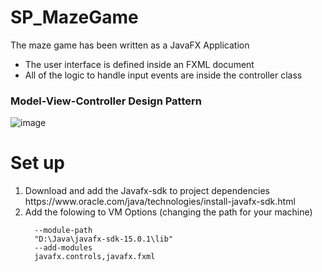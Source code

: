 # SP_MazeGame

The maze game has been written as a JavaFX Application 

- The user interface is defined inside an FXML document 
- All of the logic to handle input events are inside the controller class

<h3>Model-View-Controller Design Pattern</h3>

![image](https://user-images.githubusercontent.com/62744819/109701944-83fd0580-7b8b-11eb-83c9-928954190e9e.png)


<h1>Set up</h1>
<ol>
  <li> Download and add the Javafx-sdk to project dependencies</li>
  https://www.oracle.com/java/technologies/install-javafx-sdk.html
<li>Add the folowing to VM Options (changing the path for your machine)</br> </li>
<code>
  --module-path
  "D:\Java\javafx-sdk-15.0.1\lib"
  --add-modules
  javafx.controls,javafx.fxml
</code>
</ol>

